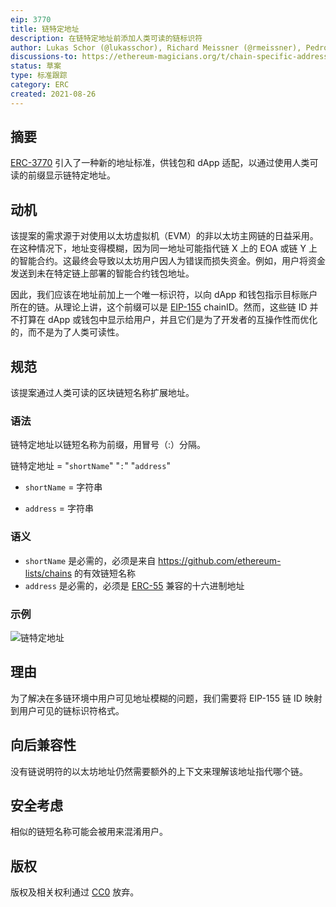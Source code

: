 ```yaml
---
eip: 3770
title: 链特定地址
description: 在链特定地址前添加人类可读的链标识符
author: Lukas Schor (@lukasschor), Richard Meissner (@rmeissner), Pedro Gomes (@pedrouid), ligi <ligi@ligi.de>
discussions-to: https://ethereum-magicians.org/t/chain-specific-addresses/6449
status: 草案
type: 标准跟踪
category: ERC
created: 2021-08-26
---
```


## 摘要

[ERC-3770](./eip-3770.md) 引入了一种新的地址标准，供钱包和 dApp 适配，以通过使用人类可读的前缀显示链特定地址。

## 动机

该提案的需求源于对使用以太坊虚拟机（EVM）的非以太坊主网链的日益采用。在这种情况下，地址变得模糊，因为同一地址可能指代链 X 上的 EOA 或链 Y 上的智能合约。这最终会导致以太坊用户因人为错误而损失资金。例如，用户将资金发送到未在特定链上部署的智能合约钱包地址。

因此，我们应该在地址前加上一个唯一标识符，以向 dApp 和钱包指示目标账户所在的链。从理论上讲，这个前缀可以是 [EIP-155](./eip-155.md) chainID。然而，这些链 ID 并不打算在 dApp 或钱包中显示给用户，并且它们是为了开发者的互操作性而优化的，而不是为了人类可读性。

## 规范

该提案通过人类可读的区块链短名称扩展地址。

### 语法

链特定地址以链短名称为前缀，用冒号（:）分隔。

链特定地址 = "`shortName`" "`:`" "`address`"

- `shortName` = 字符串

- `address` = 字符串

### 语义

* `shortName` 是必需的，必须是来自 https://github.com/ethereum-lists/chains 的有效链短名称
* `address` 是必需的，必须是 [ERC-55](./eip-55.md) 兼容的十六进制地址

### 示例

![链特定地址](../assets/eip-3770/examples.png "链特定地址示例")

## 理由

为了解决在多链环境中用户可见地址模糊的问题，我们需要将 EIP-155 链 ID 映射到用户可见的链标识符格式。

## 向后兼容性

没有链说明符的以太坊地址仍然需要额外的上下文来理解该地址指代哪个链。

## 安全考虑

相似的链短名称可能会被用来混淆用户。

## 版权

版权及相关权利通过 [CC0](../LICENSE.md) 放弃。